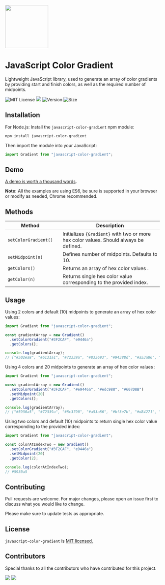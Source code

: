 <div>
    <img src="https://mymodernmet.com/wp/wp-content/uploads/2018/09/color-theory-basics.jpg" height="140">
    <h1>JavaScript Color Gradient</h1>
    <p>Lightweight JavaScript library, used to generate an array of color gradients by providing start and finish colors, as well as the required number of midpoints.</p>
</div>

![MIT License](https://img.shields.io/npm/l/javascript-color-gradient)
[![](https://img.shields.io/npm/dm/javascript-color-gradient)](https://www.npmjs.com/package/javascript-color-gradient)
![Version](https://img.shields.io/github/package-json/v/adrinlol/javascript-color-gradient)
![Size](https://img.shields.io/bundlephobia/min/javascript-color-gradient)

## Installation

For Node.js: Install the `javascript-color-gradient` npm module:

```bash
npm install javascript-color-gradient
```

Then import the module into your JavaScript:

```javascript
import Gradient from "javascript-color-gradient";
```

## Demo

[A demo is worth a thousand words](https://codesandbox.io/s/javascript-color-gradient-csgfd).

**Note:** All the examples are using ES6, be sure is supported in your browser or modify as needed, Chrome recommended.

## Methods

| Method               |     | Description                                                                           |
| -------------------- | --- | ------------------------------------------------------------------------------------- |
| `setColorGradient()` |     | Initializes `{Gradient}` with two or more hex color values. Should always be defined. |
| `setMidpoint(n)`     |     | Defines number of midpoints. Defaults to 10.                                          |
| `getColors()`        |     | Returns an array of hex color values .                                                |
| `getColor(n)`        |     | Returns single hex color value corresponding to the provided index.                   |

## Usage

Using 2 colors and default (10) midpoints to generate an array of hex color values:

```javascript
import Gradient from "javascript-color-gradient";

const gradientArray = new Gradient()
  .setColorGradient("#3F2CAF", "e9446a")
  .getColors();

console.log(gradientArray);
// ["#502ea8", "#6131a1", "#72339a", "#833693", "#94388d", "#a53a86", "#b63d7f", "#c73f78", "#d84271", "#e9446a"]
```

Using 4 colors and 20 midpoints to generate an array of hex color values :

```javascript
import Gradient from "javascript-color-gradient";

const gradientArray = new Gradient()
  .setColorGradient("#3F2CAF", "#e9446a", "#edc988", "#607D8B")
  .setMidpoint(20)
  .getColors();

console.log(gradientArray);
// ["#5930a5", "#72339a", "#8c3790", "#a53a86", "#bf3e7b", "#d84271", "#e94b6c", "#ea5f70", "#ea7375", "#eb8779", …]
```

Using two colors and default (10) midpoints to return single hex color value corresponding to the provided index:

```javascript
import Gradient from "javascript-color-gradient";

const colorAtIndexTwo = new Gradient()
  .setColorGradient("#3F2CAF", "e9446a")
  .setMidpoint(20)
  .getColor(2);

console.log(colorAtIndexTwo);
// #5930a5
```

## Contributing

Pull requests are welcome. For major changes, please open an issue first to discuss what you would like to change.

Please make sure to update tests as appropriate.

## License

`javascript-color-gradient` is [MIT licensed.](https://github.com/Adrinlol/javascript-color-gradient/blob/master/LICENSE)

## Contributors

Special thanks to all the contributors who have contributed for this project.

[![](https://avatars2.githubusercontent.com/u/48876996?s=60&u=56a4865489e47ec29133e8792094ae83d8a9952c&v=4)](https://github.com/adrinlol)
[![](https://avatars2.githubusercontent.com/u/29488727?s=60&u=a25b4053dc78f359299c3b700cb13ff2554b92d7&v=4)](https://github.com/Saspect-IO)
